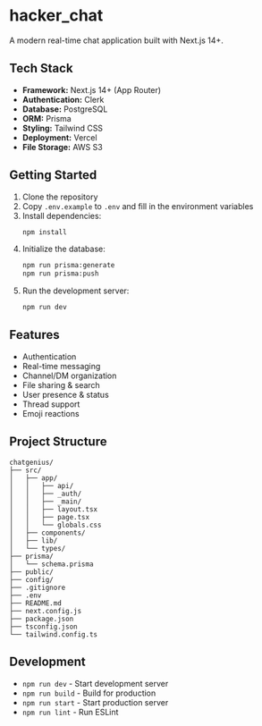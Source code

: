 # hacker_chat

A modern real-time chat application built with Next.js 14+.

## Tech Stack

- **Framework:** Next.js 14+ (App Router)
- **Authentication:** Clerk
- **Database:** PostgreSQL
- **ORM:** Prisma
- **Styling:** Tailwind CSS
- **Deployment:** Vercel
- **File Storage:** AWS S3

## Getting Started

1. Clone the repository
2. Copy `.env.example` to `.env` and fill in the environment variables
3. Install dependencies:
   ```bash
   npm install
   ```
4. Initialize the database:
   ```bash
   npm run prisma:generate
   npm run prisma:push
   ```
5. Run the development server:
   ```bash
   npm run dev
   ```

## Features

- Authentication
- Real-time messaging
- Channel/DM organization
- File sharing & search
- User presence & status
- Thread support
- Emoji reactions

## Project Structure

```
chatgenius/
├── src/
│   ├── app/
│   │   ├── api/
│   │   ├── _auth/
│   │   ├── _main/
│   │   ├── layout.tsx
│   │   ├── page.tsx
│   │   └── globals.css
│   ├── components/
│   ├── lib/
│   └── types/
├── prisma/
│   └── schema.prisma
├── public/
├── config/
├── .gitignore
├── .env
├── README.md
├── next.config.js
├── package.json
├── tsconfig.json
└── tailwind.config.ts
```

## Development

- `npm run dev` - Start development server
- `npm run build` - Build for production
- `npm run start` - Start production server
- `npm run lint` - Run ESLint 